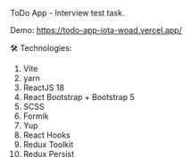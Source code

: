 ToDo App - Interview test task.

Demo: <a href="https://todo-app-iota-woad.vercel.app/">https://todo-app-iota-woad.vercel.app/</a>

🛠 Technologies:

1. Vite
2. yarn
3. ReactJS 18
4. React Bootstrap + Bootstrap 5
5. SCSS
6. Formik
7. Yup
8. React Hooks
9. Redux Toolkit
10. Redux Persist
